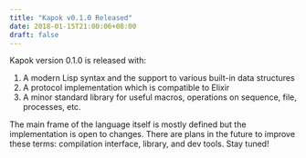 ```yaml
---
title: "Kapok v0.1.0 Released"
date: 2018-01-15T21:00:06+08:00
draft: false
---
```


Kapok version 0.1.0 is released with:

1. A modern Lisp syntax and the support to various built-in data structures
1. A protocol implementation which is compatible to Elixir
1. A minor standard library for useful macros, operations on sequence, file, processes, etc.

The main frame of the language itself is mostly defined but the implementation is open to changes. There are plans in the future to improve these terms: compilation interface, library, and dev tools. Stay tuned!
